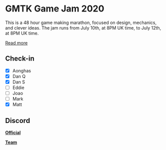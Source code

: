 # GMTK Game Jam 2020

This is a 48 hour game making marathon, focused on design, mechanics, and clever ideas. The jam runs from July 10th, at 8PM UK time, to July 12th, at 8PM UK time.

[Read more](https://itch.io/jam/gmtk-2020)

## Check-in

- [x] Aonghas
- [x] Dan Q
- [x] Dan S
- [ ] Eddie
- [ ] Joao
- [ ] Mark
- [x] Matt

## Discord

**[Official](https://discord.gg/ewRbsQS)**

**[Team](https://discord.gg/uF5QS9R)**
